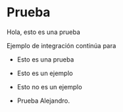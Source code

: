 # Prueba

Hola, esto es una prueba

Ejemplo de integración continúa para

* Esto es una prueba
* Esto es un ejemplo
* Esto no es un ejemplo

* Prueba Alejandro.
